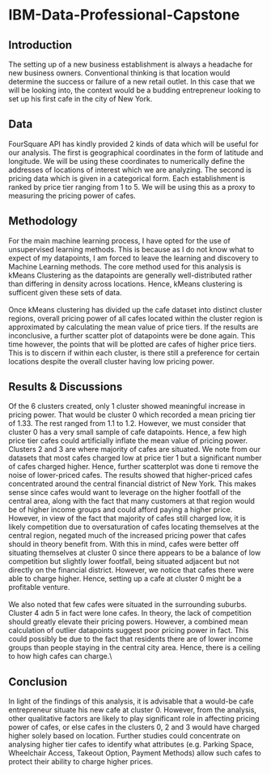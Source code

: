 # IBM-Data-Professional-Capstone
## Introduction
The setting up of a new business establishment is always a headache for new business owners. Conventional thinking is that location would determine the success or failure of a new retail outlet. In this case that we will be looking into, the context would be a budding entrepreneur looking to set up his first cafe in the city of New York.

## Data
FourSquare API has kindly provided 2 kinds of data which will be useful for our analysis. The first is geographical coordinates in the form of latitude and longitude. We will be using these coordinates to numerically define the addresses of locations of interest which we are analyzing. The second is pricing data which is given in a categorical form. Each establishment is ranked by price tier ranging from 1 to 5. We will be using this as a proxy to measuring the pricing power of cafes.

## Methodology
For the main machine learning process, I have opted for the use of unsupervised learning methods. This is because as I do not know what to expect of my datapoints, I am forced to leave the learning and discovery to Machine Learning methods. The core method used for this analysis is kMeans Clustering as the datapoints are generally well-distributed rather than differing in density across locations. Hence, kMeans clustering is sufficent given these sets of data.\
\
Once kMeans clustering has divided up the cafe dataset into distinct cluster regions, overall pricing power of all cafes located within the cluster region is approximated by calculating the mean value of price tiers. If the results are inconclusive, a further scatter plot of datapoints were be done again. This time however, the points that will be plotted are cafes of higher price tiers. This is to discern if within each cluster, is there still a preference for certain locations despite the overall cluster having low pricing power.

## Results & Discussions
Of the 6 clusters created, only 1 cluster showed meaningful increase in pricing power. That would be cluster 0 which recorded a mean pricing tier of 1.33. The rest ranged from 1.1 to 1.2. However, we must consider that cluster 0 has a very small sample of cafe datapoints. Hence, a few high price tier cafes could artificially inflate the mean value of pricing power. Clusters 2 and 3 are where majority of cafes are situated. We note from our datasets that most cafes charged low at price tier 1 but a significant number of cafes charged higher. Hence, further scatterplot was done ti remove the noise of lower-priced cafes. The results showed that higher-priced cafes concentrated around the central financial district of New York. This makes sense since cafes would want to leverage on the higher footfall of the central area, along with the fact that many customers at that region would be of higher income groups and could afford paying a higher price. However, in view of the fact that majority of cafes still charged low, it is likely competition due to oversaturation of cafes locating themselves at the central region, negated much of the increased pricing power that cafes should in theory benefit from. With this in mind, cafes were better off situating themselves at cluster 0 since there appears to be a balance of low competition but slightly lower footfall, being situated adjacent but not directly on the financial district. However, we notice that cafes there were able to charge higher. Hence, setting up a cafe at cluster 0 might be a profitable venture.\
\
We also noted that few cafes were situated in the surrounding suburbs. Cluster 4 adn 5 in fact were lone cafes. In theory, the lack of competition should greatly elevate their pricing powers. However, a combined mean calculation of outlier datapoints suggest poor pricing power in fact. This could possibly be due to the fact that residents there are of lower income groups than people staying in the central city area. Hence, there is a ceiling to how high cafes can charge.\

## Conclusion
In light of the findings of this analysis, it is advisable that a would-be cafe entrepreneur situate his new cafe at cluster 0. However, from the analysis, other qualitative factors are likely to play significant role in affecting pricing power of cafes, or else cafes in the clusters 0, 2 and 3 would have charged higher solely based on location. Further studies could concentrate on analysing higher tier cafes to identify what attributes (e.g. Parking Space, Wheelchair Access, Takeout Option, Payment Methods) allow such cafes to protect their ability to charge higher prices.
